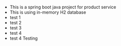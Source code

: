 - This is a spring boot java project for product service
- This is using in-memory H2 database
- test 1
- test 2
- test 3
- test 4
- test 4
Testing
